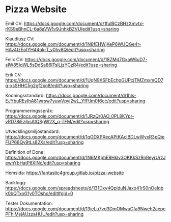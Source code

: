 # Pizza Website

Emil CV: https://docs.google.com/document/d/1fulBCzBHzXmvtx-rKS9eBhnCL-6a8aVW1v9JnhkBZVU/edit?usp=sharing

Klaudiusz CV: https://docs.google.com/document/d/1N8fEHWjKeP6WUQGe4r-HAv4tzEoIYH44ok-T_v0hv8Q/edit?usp=sharing

Felix CV: https://docs.google.com/document/d/18ZMd7GxaW6uD7-sIW85IqWL5sDdSa86lTsILjzYCzR4/edit?usp=sharing

Erik CV: https://docs.google.com/document/d/1UqN9XSFbEchpGUPcjTMZmxmQD7q-xsSHHC5g2gf2xn8/edit?usp=sharing



Kodningsstandard: https://docs.google.com/document/d/1hls-EJYbuREyIhA81wrsw7yuwVpyi2wL_YfPJm0f6cc/edit?usp=sharing

Programmeringsspråk: https://docs.google.com/document/d/1JRzQr0AO_0PL8KYpr-vRD78iEzjbsAtQSgW2X_q-TFM/edit?usp=sharing

Utvecklingsmiljöstandard: https://docs.google.com/document/d/1qODXPXecAPtKAclBDLwWyxR3pQieFUP68Qy9tLs82Xs/edit?usp=sharing

Definition of Done: https://docs.google.com/document/d/1N6MKphE8Hklv3OKKkSzRnReyrUrzJewhYbHatP8XlNc/edit?usp=sharing

Hemsida: https://fantastic4group.gitlab.io/pizza-website

Backlogg: https://docs.google.com/spreadsheets/d/131Dxy4QplduNJaxo41rS0nOelqbk0bQTxoG1y0TOsho/edit#gid=0

Tester Dokumentation: https://docs.google.com/document/d/13ieLu7vd3DmOMwuCfa9Nweh2aepcPFhiMsjAUzzaHUU/edit?usp=sharing
